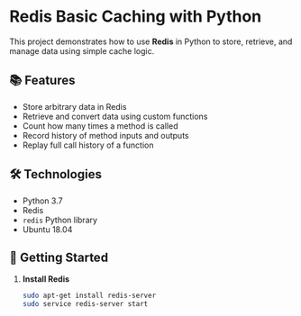 # Redis Basic Caching with Python

This project demonstrates how to use **Redis** in Python to store, retrieve, and manage data using simple cache logic.

## 📚 Features

- Store arbitrary data in Redis
- Retrieve and convert data using custom functions
- Count how many times a method is called
- Record history of method inputs and outputs
- Replay full call history of a function

## 🛠 Technologies

- Python 3.7
- Redis
- `redis` Python library
- Ubuntu 18.04

## 🚀 Getting Started

1. **Install Redis**  
   ```bash
   sudo apt-get install redis-server
   sudo service redis-server start
